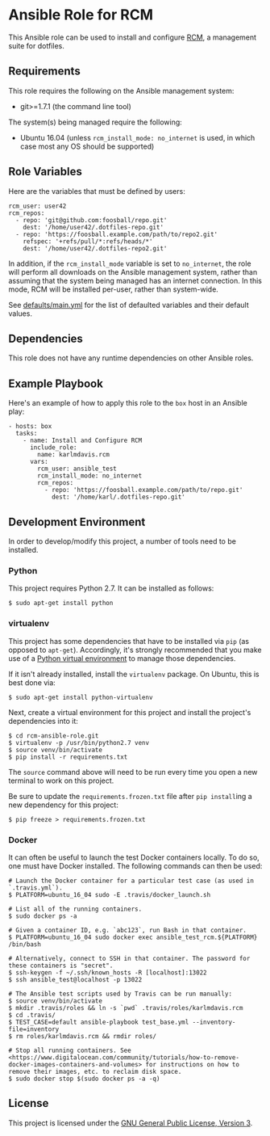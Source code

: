Ansible Role for RCM
====================

This Ansible role can be used to install and configure [RCM](https://github.com/thoughtbot/rcm), a management suite for dotfiles.

## Requirements

This role requires the following on the Ansible management system:

* git>=1.7.1 (the command line tool)

The system(s) being managed require the following:

* Ubuntu 16.04 (unless `rcm_install_mode: no_internet` is used, in which case most any OS should be supported)

## Role Variables

Here are the variables that must be defined by users:

```
rcm_user: user42
rcm_repos:
  - repo: 'git@github.com:foosball/repo.git'
    dest: '/home/user42/.dotfiles-repo.git'
  - repo: 'https://foosball.example.com/path/to/repo2.git'
    refspec: '+refs/pull/*:refs/heads/*'
    dest: '/home/user42/.dotfiles-repo2.git'
```

In addition, if the `rcm_install_mode` variable is set to `no_internet`, the role will perform all downloads on the Ansible management system, rather than assuming that the system being managed has an internet connection. In this mode, RCM will be installed per-user, rather than system-wide.

See [defaults/main.yml](./defaults/main.yml) for the list of defaulted variables and their default values.

## Dependencies

This role does not have any runtime dependencies on other Ansible roles.

## Example Playbook

Here's an example of how to apply this role to the `box` host in an Ansible play:

```
- hosts: box
  tasks:
    - name: Install and Configure RCM
      include_role:
        name: karlmdavis.rcm
      vars:
        rcm_user: ansible_test
        rcm_install_mode: no_internet
        rcm_repos:
          - repo: 'https://foosball.example.com/path/to/repo.git'
            dest: '/home/karl/.dotfiles-repo.git'
```

## Development Environment

In order to develop/modify this project, a number of tools need to be installed.

### Python

This project requires Python 2.7. It can be installed as follows:

    $ sudo apt-get install python

### virtualenv

This project has some dependencies that have to be installed via `pip` (as opposed to `apt-get`). Accordingly, it's strongly recommended that you make use of a [Python virtual environment](http://docs.python-guide.org/en/latest/dev/virtualenvs/) to manage those dependencies.

If it isn't already installed, install the `virtualenv` package. On Ubuntu, this is best done via:

    $ sudo apt-get install python-virtualenv

Next, create a virtual environment for this project and install the project's dependencies into it:

    $ cd rcm-ansible-role.git
    $ virtualenv -p /usr/bin/python2.7 venv
    $ source venv/bin/activate
    $ pip install -r requirements.txt

The `source` command above will need to be run every time you open a new terminal to work on this project.

Be sure to update the `requirements.frozen.txt` file after `pip install`ing a new dependency for this project:

    $ pip freeze > requirements.frozen.txt

### Docker

It can often be useful to launch the test Docker containers locally. To do so, one must have Docker installed. The following commands can then be used:

```
# Launch the Docker container for a particular test case (as used in `.travis.yml`).
$ PLATFORM=ubuntu_16_04 sudo -E .travis/docker_launch.sh

# List all of the running containers.
$ sudo docker ps -a

# Given a container ID, e.g. `abc123`, run Bash in that container.
$ PLATFORM=ubuntu_16_04 sudo docker exec ansible_test_rcm.${PLATFORM} /bin/bash

# Alternatively, connect to SSH in that container. The password for these containers is "secret".
$ ssh-keygen -f ~/.ssh/known_hosts -R [localhost]:13022
$ ssh ansible_test@localhost -p 13022

# The Ansible test scripts used by Travis can be run manually:
$ source venv/bin/activate
$ mkdir .travis/roles && ln -s `pwd` .travis/roles/karlmdavis.rcm
$ cd .travis/
$ TEST_CASE=default ansible-playbook test_base.yml --inventory-file=inventory
$ rm roles/karlmdavis.rcm && rmdir roles/

# Stop all running containers. See <https://www.digitalocean.com/community/tutorials/how-to-remove-docker-images-containers-and-volumes> for instructions on how to remove their images, etc. to reclaim disk space.
$ sudo docker stop $(sudo docker ps -a -q)
```

## License

This project is licensed under the [GNU General Public License, Version 3](./LICENSE).

